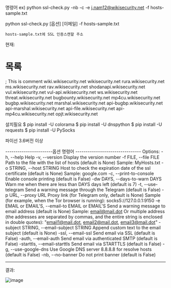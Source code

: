 명령어
ex) python ssl-check.py -nb -c -e j.nam12@wikisecurity.net -f hosts-sample.txt

python ssl-check.py [옵션] [이메일] -f hosts-sample.txt

    hosts-sample.txt에 SSL 인증스캔할 주소
현재: 
# 목록
; This is comment
wiki.wikisecurity.net
wikisecurity.net
rura.wikisecurity.net
ms.wikisecurity.net
rav.wikisecurity.net
shodanapi.wikisecurity.net
vul.wikisecurity.net
vul-api.wikisecurity.net
ws.wikisecurity.net
threat.wikisecurity.net
bugbounty.wikisecurity.net
mp4cu.wikisecurity.net
bugbp.wikisecurity.net
marshal.wikisecurity.net
api-bugbp.wikisecurity.net
api-marshal.wikisecurity.net
api-file.wikisecurity.net
api-mp4cu.wikisecurity.net
opjt.wikisecurity.net


설치필요
$ pip install -U colorama
$ pip install -U dnspython
$ pip install -U requests
$ pip install -U PySocks

파이선 3.6버전 이상

-----------------------옵션 명령어 --------------------------------
Options:
  -h, --help            Help
  -v, --version         Display the version number
  -f FILE, --file FILE  Path to the file with the list of hosts (default is None)
                        Sample:
                                MyHosts.txt
  -o STRING, --host STRING
                        Host to check the expiration date of the ssl certificate (default is None)
                        Sample:
                                google.com
  -c, --print-to-console
                        Enable console printing (default is False)
  -dw DAYS, --days-to-warn DAYS
                        Warn me when there are less than DAYS days left (default is 7)
  -t, --use-telegram    Send a warning message through the Telegram (default is False)
  -p URL, --proxy URL   Proxy link (for Telegram only, default is None)
                        Sample (for example, when the Tor browser is running):
                                socks5://127.0.0.1:9150
  -e EMAIL or EMAIL'S, --email-to EMAIL or EMAIL'S
                        Send a warning message to email address (default is None)
                        Sample:
                                email@mail.dot
                        Or multiple address (the addresses are separated by commas,
                        and the entire string is enclosed in double quotes):
                                "email1@mail.dot, email2@mail.dot, email3@mail.dot"
  -subject STRING, --email-subject STRING
                        Append custom text to the email subject (default is None)
  -ssl, --email-ssl     Send email via SSL (default is False)
  -auth, --email-auth   Send email via authenticated SMTP (default is False)
  -starttls, --email-starttls
                        Send email via STARTTLS (default is False)
  -g, --use-google-dns  Use Google DNS server 8.8.8.8 for resolve hosts (default is False)
  -nb, --no-banner      Do not print banner (default is False)


  --------------------------------------------------------

결과:

![image](https://github.com/wikisecurity/SSL-expiration/assets/122947746/6fb7aa69-80ad-46d3-9ec8-4dfd90d81d59)




  
